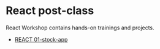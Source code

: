 
# React post-class

React Workshop contains hands-on trainings and projects.

 - [REACT 01-stock-app](./01-stock-app/README.md)


